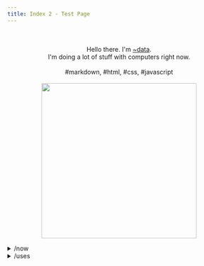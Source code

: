 ```yaml
---
title: Index 2 - Test Page
---
```

<p align="center" style="font-family: var(--nc-font-mono);">
    <br>
    <br>
    Hello there. I'm <a href="https://data.tilde.team/">~data</a>.
    <br>
    I'm doing a lot of stuff with computers right now.
    <br><br>
    #markdown, #html, #css, #javascript
    <br>
    <br>
    <img src="https://media.giphy.com/media/3o7WIHsSrmSmbfdwIM/giphy.gif" width="350" />
</p>

<details style="align:center;">
<summary>
/now
</summary>
# /now
*Last updated on July 02, 2022.*
>This page is inspired by [Derek Sivers](https://nownownow.com/about). In it, you can stay up-to-date with exactly what I'm up to at this point in my life.
<hr>
## What I'm doing right now

### As of July 2022, I am:
- ...learning and experimenting in the [tildeverse](https://tildeverse.org).  
- ...blogging on [mataroa](https://mataroa.blog/).  
- ...learning git and implementing Github Pages.  
- ...getting organized with some new tools.  
- ...learning about the [Godot](https://github.com/godotengine/godot) game engine.
</details>

<details style="align:center;">
<summary>
/uses
</summary>
# /uses
*Last updated on July 02, 2022.*
>This page is inspired by [/uses](https://uses.tech/) pages. These are the devices, applications and tools, which I use daily, that make my life easier.
<hr>
## Tools, apps and devices I use

### Hardware
- Desktop computer: Windows 10 / Debian
- Lenovo ThinkPad T430s: Manjaro
- Steam Deck: *on the way.*

### Software
#### Daily Driver
- [Obsidian.md](https://obsidian.md/)
- [Logseq](https://logseq.com/)
- [Todoist](https://todoist.com/)
- [Raindrop.io](https://raindrop.io/)
- [Visual Studio Code](https://github.com/microsoft/vscode)

#### Sidekicks
- [Nextcloud](https://nextcloud.com/)
- [Hypothes.is](https://web.hypothes.is/)
- [NextDNS](https://nextdns.io/)
- [Mailfence](https://mailfence.com/)

#### Other Apps
- [Be My Eyes](https://www.bemyeyes.com/)
- [Aegis Authenticator](https://getaegis.app/)
- [K-9 Mail](https://k9mail.app/)
- [Espanso](https://espanso.org/)
- [Bitwarden](https://bitwarden.com/)
- [Notepad++](https://notepad-plus-plus.org/)
- [OBS Studio](https://obsproject.com/)
- [Syncthing](https://syncthing.net/downloads/)
- [VLC](https://www.videolan.org/vlc/)
- [Flow.Launcher](https://github.com/Flow-Launcher/Flow.Launcher)
- [Everything](https://www.voidtools.com/support/everything/)
</details>